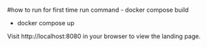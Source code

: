 #how to run for first time 
run command - docker compose build
 - docker compose up


Visit http://localhost:8080 in your browser to view the landing page.
